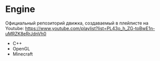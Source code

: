 # Engine
Официальный репозиторий движка, создаваемый в плейлисте на Youtube: https://www.youtube.com/playlist?list=PL43o_h_ZG-toBwE1n-uMRZK8eRrJdnVh0
- C++
- OpenGL
- Minecraft

